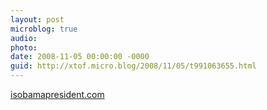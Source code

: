 ```yaml
---
layout: post
microblog: true
audio: 
photo: 
date: 2008-11-05 00:00:00 -0000
guid: http://xtof.micro.blog/2008/11/05/t991063655.html
---
```

[isobamapresident.com](http://isobamapresident.com/)
